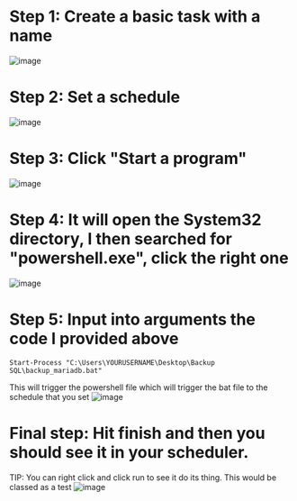 # Step 1: Create a basic task with a name
![image](https://github.com/user-attachments/assets/b6b6df9c-94c0-4cc8-b32d-24748b845be6)

# Step 2: Set a schedule
![image](https://github.com/user-attachments/assets/4ab72eb6-e6d4-43e1-8b36-e9a12714a6bc)

# Step 3: Click "Start a program"
![image](https://github.com/user-attachments/assets/01ad8d66-6f17-4d23-ae0f-db8e46c1950c)

# Step 4: It will open the System32 directory, I then searched for "powershell.exe", click the right one
![image](https://github.com/user-attachments/assets/dfa1bdbd-7fbe-4b68-94ae-3506286f9015)

# Step 5: Input into arguments the code I provided above 

```PS1
Start-Process "C:\Users\YOURUSERNAME\Desktop\Backup SQL\backup_mariadb.bat"
```
This will trigger the powershell file which will trigger the bat file to the schedule that you set
![image](https://github.com/user-attachments/assets/0b93258a-f694-422b-bdc5-b56e2cebb9ef)

# Final step: Hit finish and then you should see it in your scheduler. 

TIP: You can right click and click run to see it do its thing. This would be classed as a test
![image](https://github.com/user-attachments/assets/f57375b8-a63b-47ad-a551-48d6bee8348c)
